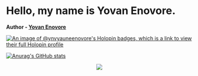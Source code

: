 # Hello, my name is Yovan Enovore.

**Author - [Yovan Enovore](https://www.yovanenovore.site)**

[![An image of @ynvyauneenovore's Holopin badges, which is a link to view their full Holopin profile](https://holopin.me/ynvyauneenovore)](https://holopin.io/@ynvyauneenovore)

[![Anurag's GitHub stats](https://github-readme-stats.vercel.app/api?username=ynvYauneEnovore&theme=transparent)](https://github.com/anuraghazra/github-readme-stats)

<p align="center">
  <a href="https://skillicons.dev">
    <img src="https://skillicons.dev/icons?i=git,kubernetes,docker,c,vim ableton,activitypub, actix, adonis, ae, aiscript, alpinejs, anaconda, androidstudio, angular, ansible, apollo, apple, appwrite, arch, arduino, astro, atom, au, autocad, aws, azul,	azure, babel	
bash,	
bevy,	
bitbucket,	
blender,	
bootstrap,	
bsd,	
bun,	
c,	
cs,	
cpp,	
crystal,	
cassandra,	
clion,	
clojure,	
cloudflare,	
cmake,	
codepen,	
coffeescript,	
css,	
cypress,	
d3,	
dart,	
debian,	
deno,	
devto,	
discord,	
bots,	
discordjs,	
django,	
docker,	
dotnet,	
dynamodb,	
eclipse,	
elasticsearch,	
electron,	
elixir,	
elysia,	
emacs,	
ember,	
emotion,	
express,	
fastapi,	
fediverse,	
figma,	
firebase,	
flask,	
flutter,	
forth,	
fortran,	
gamemakerstudio,	
gatsby,	
gcp,	
git,	
github,	
githubactions,	
gitlab,	
gmail,	
gherkin,	
go,	
gradle,	
godot,	
grafana,	
graphql,	
gtk,	
gulp,	
haskell,	
haxe,	
haxeflixel,	
heroku,	
hibernate,	
html,	
htmx,	
idea,	
ai,	
instagram,	
ipfs,	
java,	
js,	
jenkins,	
jest,	
jquery,	
kafka,	
kali,	
kotlin,	
ktor,	
kubernetes,	
laravel,	
latex,	
less,	
linkedin,	
linux,	
lit,	
lua,	
md,	
mastodon,	
materialui,	
matlab,	
maven,	
mint,	
misskey,	
mongodb,	
mysql,	
neovim,	
nestjs,	
netlify,	
nextjs,	
nginx,	
nim,	
nix,	
nodejs,	
notion,	
npm,
nuxtjs,	
obsidian,	
ocaml,	
octave,	
opencv,	
openshift,	
openstack,	
p5js,	
perl,	
ps,	
php,	
phpstorm,	
pinia,	
pkl,	
plan9,	
planetscale,	
pnpm,	
postgres,	
postman,	
powershell,	
pr,	
prisma,	
processing,	
prometheus,	
pug,	
pycharm,	
py,	
pytorch,	
qt,	
r,	
rabbitmq,	
rails,	
raspberrypi,	
react,	
reactivex,	
redhat,	
redis,	
redux,	
regex,	
remix,	
replit,	
rider,	
robloxstudio,	
rocket,	
rollupjs,	
ros,	
ruby,	
rust,	
sass,	
spring,	
sqlite,	
stackoverflow,	
styledcomponents,	
sublime,	
supabase,	
scala,	
sklearn,	
selenium,	
sentry,	
sequelize,	
sketchup,	
solidity,	
solidjs,	
svelte,	
svg,	
swift,	
symfony,	
tailwind,	
tauri,	
tensorflow,	
terraform,	
threejs,	
twitter,	
ts,	
ubuntu,	
unity,	
unreal,	
v,	
vala,	
vercel,	
vim,	
visualstudio,	
vite,	
vitest,	
vscode,	
vscodium,	
vue,	
vuetify,	
wasm,	
webflow,	
webpack,	
webstorm,	
windicss,	
windows,	
wordpress,	
workers,	
xd,	
yarn,	
yew,	
zig" />
  </a>
</p>
